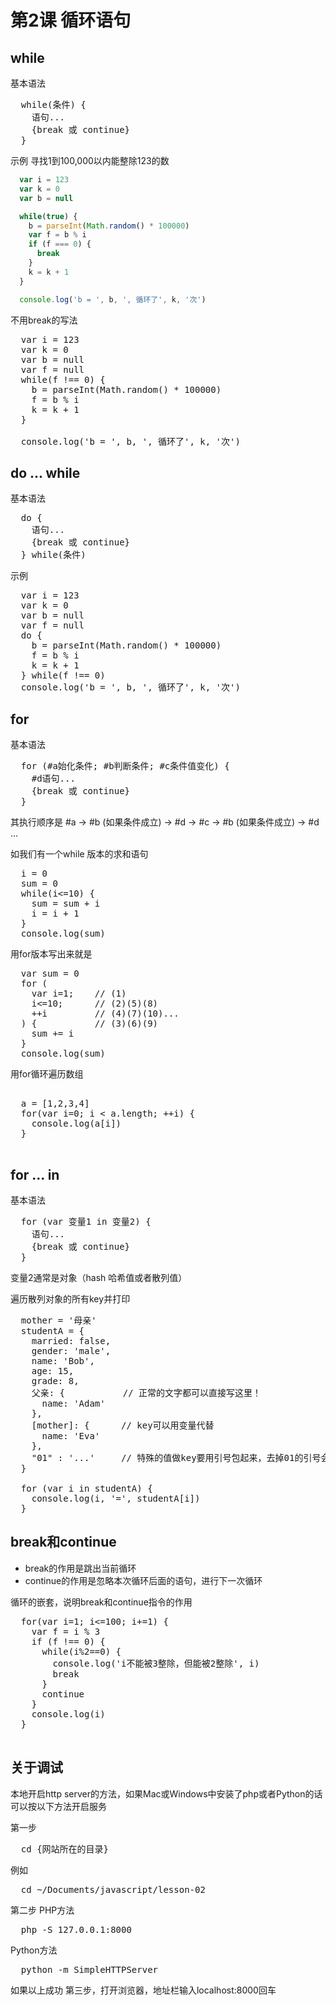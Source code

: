 # 第2课 循环语句

## while

基本语法

<pre>
  while(条件) {
    语句...
    {break 或 continue}
  }
</pre>

示例 寻找1到100,000以内能整除123的数

```javascript
  var i = 123
  var k = 0
  var b = null

  while(true) {
    b = parseInt(Math.random() * 100000)
    var f = b % i
    if (f === 0) {
      break
    }
    k = k + 1
  }

  console.log('b = ', b, ', 循环了', k, '次')
```

不用break的写法

<pre>
  var i = 123
  var k = 0
  var b = null
  var f = null
  while(f !== 0) {
    b = parseInt(Math.random() * 100000)
    f = b % i
    k = k + 1
  }

  console.log('b = ', b, ', 循环了', k, '次')
</pre>

## do ... while

基本语法

<pre>
  do {
    语句...
    {break 或 continue}
  } while(条件)
</pre>

示例

<pre>
  var i = 123
  var k = 0
  var b = null
  var f = null
  do {
    b = parseInt(Math.random() * 100000)
    f = b % i
    k = k + 1
  } while(f !== 0)
  console.log('b = ', b, ', 循环了', k, '次')
</pre>

## for

基本语法

<pre>
  for (#a始化条件; #b判断条件; #c条件值变化) {
    #d语句...
    {break 或 continue}
  }
</pre>

其执行顺序是 #a -> #b (如果条件成立) -> #d -> #c -> #b (如果条件成立) -> #d ...

如我们有一个while 版本的求和语句

<pre>
  i = 0
  sum = 0
  while(i<=10) {
    sum = sum + i
    i = i + 1
  }
  console.log(sum)
</pre>

用for版本写出来就是

<pre>
  var sum = 0
  for (
    var i=1;    // (1)
    i<=10;      // (2)(5)(8)
    ++i         // (4)(7)(10)...
  ) {           // (3)(6)(9)
    sum += i
  }
  console.log(sum)
</pre>

用for循环遍历数组

<pre>

  a = [1,2,3,4]
  for(var i=0; i < a.length; ++i) {
    console.log(a[i])
  }

</pre>

## for ... in

基本语法

<pre>
  for (var 变量1 in 变量2) {
    语句...
    {break 或 continue}
  }
</pre>

变量2通常是对象（hash 哈希值或者散列值）

遍历散列对象的所有key并打印

<pre>
  mother = '母亲'
  studentA = {
    married: false,
    gender: 'male',
    name: 'Bob',
    age: 15,
    grade: 8,
    父亲: {           // 正常的文字都可以直接写这里！
      name: 'Adam'
    },
    [mother]: {      // key可以用变量代替
      name: 'Eva'
    },
    "01" : '...'     // 特殊的值做key要用引号包起来，去掉01的引号会报错
  }

  for (var i in studentA) {
    console.log(i, '=', studentA[i])
  }
</pre>

## break和continue

* break的作用是跳出当前循环
* continue的作用是忽略本次循环后面的语句，进行下一次循环

循环的嵌套，说明break和continue指令的作用

<pre>
  for(var i=1; i<=100; i+=1) {
    var f = i % 3
    if (f !== 0) {
      while(i%2==0) {
        console.log('i不能被3整除，但能被2整除', i)
        break
      }
      continue
    }
    console.log(i)
  }

</pre>
## 关于调试

本地开启http server的方法，如果Mac或Windows中安装了php或者Python的话可以按以下方法开启服务

第一步

<pre>  cd {网站所在的目录}</pre>

例如

<pre>
  cd ~/Documents/javascript/lesson-02
</pre>

第二步
PHP方法

<pre>
  php -S 127.0.0.1:8000
</pre>

Python方法

<pre>
  python -m SimpleHTTPServer
</pre>

如果以上成功
第三步，打开浏览器，地址栏输入localhost:8000回车